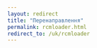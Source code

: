 ```yaml
---
layout: redirect
title: "Перенаправлення"
permalink: rcmloader.html
redirect_to: /uk/rcmloader
---
```

